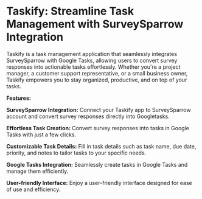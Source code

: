 # Taskify: Streamline Task Management with SurveySparrow Integration

Taskify is a task management application that seamlessly integrates SurveySparrow with Google Tasks, allowing users to convert survey responses into actionable tasks effortlessly. Whether you're a project manager, a customer support representative, or a small business owner, Taskify empowers you to stay organized, productive, and on top of your tasks.

**Features:**

**SurveySparrow Integration:** Connect your Taskify app to SurveySparrow account and convert survey responses directly into Googletasks.

**Effortless Task Creation:** Convert survey responses into tasks in Google Tasks with just a few clicks.

**Customizable Task Details:** Fill in task details such as task name, due date, priority, and notes to tailor tasks to your specific needs.

**Google Tasks Integration:** Seamlessly create tasks in Google Tasks and manage them efficiently.

**User-friendly Interface:** Enjoy a user-friendly interface designed for ease of use and efficiency.

